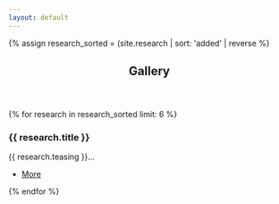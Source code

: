 ```yaml
---
layout: default
---
```


{% assign research_sorted = (site.research | sort: 'added' | reverse  %}

<!-- Section -->
<section>
    <header class="major">
      <h2>Gallery</h2>
    </header>
    <div class="posts">
    {% for research in research_sorted limit: 6 %}
      <article>
        <a href="{{ site.baseurl }}{{ research.url }}" class="image"><img src="{{site.baseurl}}/images/research/{{research.icon}}" alt="" /></a>
        <h3>{{ research.title }}</h3>
        <p>{{ research.teasing }}...</p>
        <ul class="actions">
            <li><a href="{{ site.baseurl }}{{ research.url }}" class="button medium">More</a></li>
        </ul>
      </article>
    {% endfor %}
    </div>
</section>

